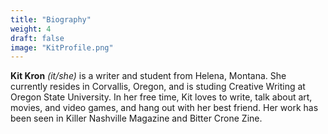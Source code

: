```yaml
---
title: "Biography"
weight: 4
draft: false
image: "KitProfile.png"
---
```

**Kit Kron** *(it/she)* is a writer and student from Helena, Montana. She currently resides in Corvallis, Oregon, and is studing Creative Writing at Oregon State University. In her free time, Kit loves to write, talk about art, movies, and video games, and hang out with her best friend. Her work has been seen in Killer Nashville Magazine and Bitter Crone Zine.
